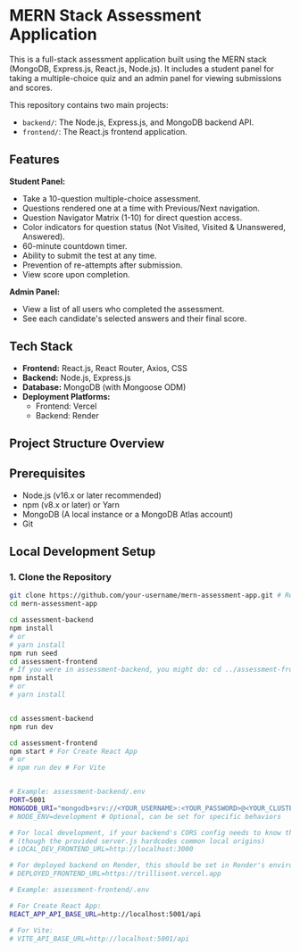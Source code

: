 # MERN Stack Assessment Application

This is a full-stack assessment application built using the MERN stack (MongoDB, Express.js, React.js, Node.js). It includes a student panel for taking a multiple-choice quiz and an admin panel for viewing submissions and scores.

This repository contains two main projects:
*   `backend/`: The Node.js, Express.js, and MongoDB backend API.
*   `frontend/`: The React.js frontend application.

## Features

**Student Panel:**
*   Take a 10-question multiple-choice assessment.
*   Questions rendered one at a time with Previous/Next navigation.
*   Question Navigator Matrix (1-10) for direct question access.
*   Color indicators for question status (Not Visited, Visited & Unanswered, Answered).
*   60-minute countdown timer.
*   Ability to submit the test at any time.
*   Prevention of re-attempts after submission.
*   View score upon completion.

**Admin Panel:**
*   View a list of all users who completed the assessment.
*   See each candidate's selected answers and their final score.

## Tech Stack

*   **Frontend:** React.js, React Router, Axios, CSS
*   **Backend:** Node.js, Express.js
*   **Database:** MongoDB (with Mongoose ODM)
*   **Deployment Platforms:**
    *   Frontend: Vercel
    *   Backend: Render

## Project Structure Overview


## Prerequisites

*   Node.js (v16.x or later recommended)
*   npm (v8.x or later) or Yarn
*   MongoDB (A local instance or a MongoDB Atlas account)
*   Git

## Local Development Setup

### 1. Clone the Repository
```bash
git clone https://github.com/your-username/mern-assessment-app.git # Replace with your repo URL
cd mern-assessment-app

cd assessment-backend
npm install
# or
# yarn install
npm run seed
cd assessment-frontend
# If you were in assessment-backend, you might do: cd ../assessment-frontend
npm install
# or
# yarn install


cd assessment-backend
npm run dev

cd assessment-frontend
npm start # For Create React App
# or
# npm run dev # For Vite


# Example: assessment-backend/.env
PORT=5001
MONGODB_URI="mongodb+srv://<YOUR_USERNAME>:<YOUR_PASSWORD>@<YOUR_CLUSTER_URL>/<YOUR_DB_NAME>?retryWrites=true&w=majority"
# NODE_ENV=development # Optional, can be set for specific behaviors

# For local development, if your backend's CORS config needs to know the local frontend URL explicitly
# (though the provided server.js hardcodes common local origins)
# LOCAL_DEV_FRONTEND_URL=http://localhost:3000

# For deployed backend on Render, this should be set in Render's environment variables
# DEPLOYED_FRONTEND_URL=https://trillisent.vercel.app

# Example: assessment-frontend/.env

# For Create React App:
REACT_APP_API_BASE_URL=http://localhost:5001/api

# For Vite:
# VITE_API_BASE_URL=http://localhost:5001/api